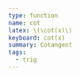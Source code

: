 ```yaml
---
type: function
name: cot
latex: \(\cot(x)\)
keyboard: cot(x)
summary: Cotangent
tags:
  - trig
---
```

